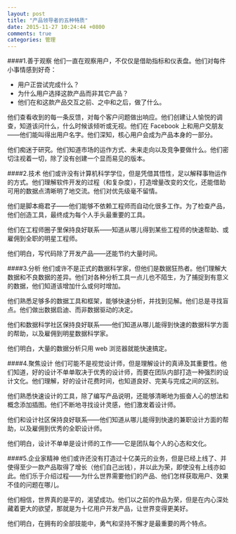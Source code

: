 ```yaml
---
layout: post
title: "产品领导者的五种特质"
date: 2015-11-27 10:24:44 +0800
comments: true
categories: 管理
---
```


####1.善于观察
他们一直在观察用户，不仅仅是借助指标和仪表盘。他们对每件小事情感到好奇：
* 用户正尝试完成什么？
* 为什么用户选择这款产品而非其它产品？
* 他们在和这款产品交互之前、之中和之后，做了什么。

他们查看收到的每一条反馈，对每个客户问题做出响应。他们创建让人愉悦的调查，知道该问什么，什么时候该倾听或无视。他们在 Facebook 上和用户交朋友——他们能叫得出用户名字。他们深知，核心用户会成为产品本身的一部分。

他们痴迷于研究。他们知道市场的运作方式、未来走向以及竞争要做什么。他们密切注视着一切，除了没有创建一个显而易见的版本。
<!--more-->

####2.技术
他们或许没有计算机科学学位，但是凭借其悟性，足以解释事物运作的方式。他们理解软件开发的过程（和复杂度），打造增量改变的文化，还能借助可用的数据点清晰明了地交流。他们对优先级毫不留情。

他们是脚本瘾君子——他们能够不依赖工程师而自动化很多工作。为了检查产品，他们创造工具，最终成为每个人手头最重要的工具。

他们在工程师圈子里保持良好联系——知道从哪儿得到某些工程师的快速帮助、或雇佣到全职的明星工程师。


他们明白，写代码除了开发产品——还能节约大量时间。


####3.分析
他们或许不是正式的数据科学家，但他们是数据狂热者。他们理解大数据和不良数据的差异。他们对各种分析工具一点儿也不陌生，为了捕捉到有意义的数据，他们知道该增加什么或何时增加。

他们熟悉足够多的数据工具和框架，能够快速分析，并找到见解。他们总是寻找盲点。他们做出数据启迪、而非数据驱动的决定。

他们和数据科学社区保持良好联系——他们知道从哪儿能得到快速的数据科学方面的帮助，以及雇佣到明星数据科学家。


他们明白，大量的数据分析只用 web 浏览器就能快速搞定。


####4.聚焦设计
他们可能不是视觉设计师，但是理解设计的真谛及其重要性。他们知道，好的设计不单单取决于优秀的设计师，而要在团队内部打造一种强烈的设计文化。他们理解，好的设计花费时间，也知道良好、完美与完成之间的区别。

他们熟悉快速设计的工具，除了编写产品说明，还能够清晰地为振奋人心的想法和概念添加插图。他们不断地寻找设计灵感，他们激发着设计师。

他们和设计社区保持良好联系——他们知道从哪儿能得到快速的兼职设计方面的帮助，以及雇佣到优秀的全职设计师。


他们明白，设计不单单是设计师的工作——它是团队每个人的心态和文化。


####5.企业家精神
他们或许还没有打造过十亿美元的业务，但是已经上线了、并使得至少一款产品取得了增长（他们自己出钱），并以此为荣，即使没有上线亦如此。他们乐于介绍过程——为什么世界需要他们的产品、他们怎样获取用户、效果不佳的问题在哪儿。

他们相信，世界真的是平的，渴望成功。他们以之前的作品为荣，但是在内心深处藏着更大的欲望，那就是为十亿用户开发产品，让世界变得更美好。


他们明白，在拥有的全部技能中，勇气和坚持不懈才是最重要的两个特点。